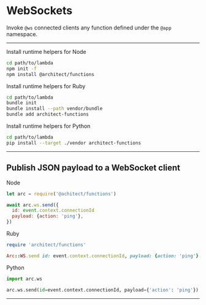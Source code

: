 # WebSockets

Invoke `@ws` connected clients any function defined under the `@app` namespace.

---

Install runtime helpers for Node

```bash
cd path/to/lambda
npm init -f
npm install @architect/functions
```

Install runtime helpers for Ruby

```bash
cd path/to/lambda
bundle init
bundle install --path vendor/bundle
bundle add architect-functions
```

Install runtime helpers for Python

```bash
cd path/to/lambda
pip install --target ./vendor architect-functions
```

---

## Publish JSON payload to a WebSocket client

Node

```javascript
let arc = require('@achitect/functions')

await arc.ws.send({
  id: event.context.connectionId
  payload: {action: 'ping'},
})
```

Ruby

```ruby
require 'architect/functions'

Arc::WS.send id: event.context.connectionId, payload: {action: 'ping'}
```

Python

```python
import arc.ws

arc.ws.send(id=event.context.connectionId, payload={'action': 'ping'})
```

---
